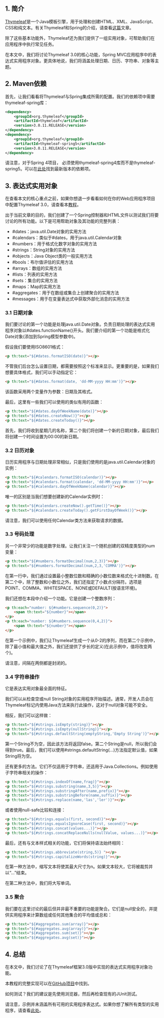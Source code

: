 ## 1. 简介

[Thymeleaf](http://www.thymeleaf.org/)是一个Java模板引擎，用于处理和创建HTML、XML、JavaScript、CSS和纯文本。有关Thymeleaf和Spring的介绍，请查看[这篇](https://www.baeldung.com/thymeleaf-in-spring-mvc)文章。

除了这些基本功能外，Thymeleaf还为我们提供了一组实用对象，可帮助我们在应用程序中执行常见任务。

在本文中，我们将讨论Thymeleaf 3.0的核心功能，Spring MVC应用程序中的表达式实用程序对象。更具体地说，我们将涵盖处理日期、日历、字符串、对象等主题。

## 2. Maven依赖

首先，让我们看看将Thymeleaf与Spring集成所需的配置。我们的依赖项中需要thymeleaf-spring库：

```xml
<dependency>
    <groupId>org.thymeleaf</groupId>
    <artifactId>thymeleaf</artifactId>
    <version>3.0.11.RELEASE</version>
</dependency>
<dependency>
    <groupId>org.thymeleaf</groupId>
    <artifactId>thymeleaf-spring5</artifactId>
    <version>3.0.11.RELEASE</version>
</dependency>
```

请注意，对于Spring 4项目， 必须使用thymeleaf-spring4库而不是thymeleaf-spring5。可以在[此处](https://search.maven.org/search?q=a:thymeleaf-spring5)找到最新版本的依赖项。

## 3. 表达式实用对象

在查看本文的核心重点之前，如果你想退一步看看如何在你的Web应用程序项目中配置Thymeleaf 3.0，请查看本[教程](https://www.baeldung.com/spring-thymeleaf-3)。

出于当前文章的目的，我们创建了一个Spring控制器和HTML文件以测试我们将要讨论的所有功能。以下是可用帮助对象及其功能的完整列表：

-   #dates：java.util.Date对象的实用方法
-   #calendars：类似于#dates，用于java.util.Calendar对象
-   #numbers：用于格式化数字对象的实用方法
-   #strings：String对象的实用方法
-   #objects：Java Object类的一般实用方法
-   #bools：布尔值评估的实用方法
-   #arrays：数组的实用方法
-   #lists：列表的实用方法
-   #sets：集合的实用方法
-   #maps：Map的实用方法
-   #aggregates：用于在数组或集合上创建聚合的实用方法
-   #messages：用于在变量表达式中获取外部化消息的实用方法

### 3.1 日期对象

我们要讨论的第一个功能是处理java.util.Date对象。负责日期处理的表达式实用程序对象以#dates.functionName()开头。我们要介绍的第一个功能是格式化Date对象(添加到Spring模型参数中)。

假设我们要使用ISO8601格式：

```html
<p th:text="${#dates.formatISO(date)}"></p>
```

不管我们后台怎么设置日期，都需要按照这个标准来显示。更重要的是，如果我们想要具体格式，我们可以手动指定它：

```html
<p th:text="${#dates.format(date, 'dd-MM-yyyy HH:mm')}"></p>
```

该函数采用两个变量作为参数：日期及其格式。

最后，这里有一些我们可以使用的类似有用的函数：

```html
<p th:text="${#dates.dayOfWeekName(date)}"></p>
<p th:text="${#dates.createNow()}"></p>
<p th:text="${#dates.createToday()}"></p>
```

首先，我们将收到星期几的名称，第二个我们将创建一个新的日期对象，最后我们将创建一个时间设置为00:00的新日期。

### 3.2 日历对象

日历实用程序与日期处理非常相似，只是我们使用的是java.util.Calendar对象的实例：

```html
<p th:text="${#calendars.formatISO(calendar)}"></p>
<p th:text="${#calendars.format(calendar, 'dd-MM-yyyy HH:mm')}"></p>
<p th:text="${#calendars.dayOfWeekName(calendar)}"></p>
```

唯一的区别是当我们想要创建新的Calendar实例时：

```html
<p th:text="${#calendars.createNow().getTime()}"></p>
<p th:text="${#calendars.createToday().getFirstDayOfWeek()}"></p>
```

请注意，我们可以使用任何Calendar类方法来获取请求的数据。

### 3.3 号码处理

另一个非常少的功能是数字处理。让我们关注一个随机创建的双精度类型的num变量：

```html
<p th:text="${#numbers.formatDecimal(num,2,3)}"></p>
<p th:text="${#numbers.formatDecimal(num,2,3,'COMMA')}"></p>
```

在第一行中，我们通过设置最小整数位数和精确的小数位数来格式化十进制数。在第二个中，除了整数和小数位之外，我们还指定了小数点分隔符。选项是POINT、COMMA、WHITESPACE、NONE或DEFAULT(按语言环境)。

我们还想在本段中介绍一个功能。它是创建一个整数序列：

```html
<p th:each="number: ${#numbers.sequence(0,2)}">
    <span th:text="${number}"></span>
</p>
<p th:each="number: ${#numbers.sequence(0,4,2)}">
    <span th:text="${number}"></span>
</p>
```

在第一个示例中，我们让Thymeleaf生成一个从0-2的序列，而在第二个示例中，除了最小值和最大值之外，我们还提供了步长的定义(在此示例中，值将改变两个)。

请注意，间隔在两侧都是封闭的。

### 3.4 字符串操作

它是表达实用对象最全面的特征。

我们可以从检查空或null String对象的实用程序开始描述。通常，开发人员会在Thymeleaf标记内使用Java方法来执行此操作，这对于null对象可能不安全。

相反，我们可以这样做：

```html
<p th:text="${#strings.isEmpty(string)}"></p>
<p th:text="${#strings.isEmpty(nullString)}"></p>
<p th:text="${#strings.defaultString(emptyString,'Empty String')}"></p>
```

第一个String不为空，因此该方法将返回false。第二个String是null，所以我们会得到true。最后，我们可以使用#strings.defaultString(...)方法指定默认值，如果String将为空。

还有更多的方法。它们不仅适用于字符串，还适用于Java.Collections。例如使用子字符串相关的操作：

```html
<p th:text="${#strings.indexOf(name,frag)}"></p>
<p th:text="${#strings.substring(name,3,5)}"></p>
<p th:text="${#strings.substringAfter(name,prefix)}"></p>
<p th:text="${#strings.substringBefore(name,suffix)}"></p>
<p th:text="${#strings.replace(name,'las','ler')}"></p>
```

或者使用null-safe比较和连接：

```html
<p th:text="${#strings.equals(first, second)}"></p>
<p th:text="${#strings.equalsIgnoreCase(first, second)}"></p>
<p th:text="${#strings.concat(values...)}"></p>
<p th:text="${#strings.concatReplaceNulls(nullValue, values...)}"></p>
```

最后，还有与文本样式相关的功能，它们将保持语法始终相同：

```html
<p th:text="${#strings.abbreviate(string,5)} "></p>
<p th:text="${#strings.capitalizeWords(string)}"></p>
```

在第一种方法中，缩写文本将使其最大尺寸为n。如果文本较大，它将被裁剪并以“...”结束。

在第二种方法中，我们将大写单词。

### 3.5 聚合

我们要在这里讨论的最后但并非最不重要的功能是聚合。它们是null安全的，并提供实用程序来计算数组或任何其他集合的平均值或总和：

```html
<p th:text="${#aggregates.sum(array)}"></p>
<p th:text="${#aggregates.avg(array)}"></p>
<p th:text="${#aggregates.sum(set)}"></p>
<p th:text="${#aggregates.avg(set)}"></p>
```

## 4. 总结

在本文中，我们讨论了在Thymeleaf框架3.0版中实现的表达式实用程序对象功能。

本教程的完整实现可以在[GitHub项目](https://github.com/tu-yucheng/taketoday-tutorial4j/tree/master/spring-web-modules/spring-thymeleaf)中找到。

如何测试？我们的建议是先使用浏览器，然后再检查现有的JUnit测试。

请注意，示例并未涵盖所有可用的实用程序表达式。如果你想了解所有类型的实用程序，请查看[此处](http://www.thymeleaf.org/doc/tutorials/3.0/usingthymeleaf.html#appendix-b-expression-utility-objects)。